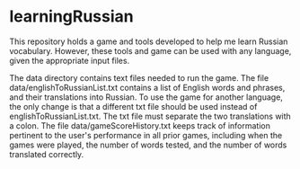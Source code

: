 # learningRussian
This repository holds a game and tools developed to help me learn Russian vocabulary.  However, these tools 
and game can be used with any language, given the appropriate input files.

The data directory contains text files needed to run the game.  The file data/englishToRussianList.txt
contains a list of English words and phrases, and their translations into Russian.  To use the game
for another language, the only change is that a different txt file should be used instead of
englishToRussianList.txt.  The txt file must separate the two translations with a colon.
The file data/gameScoreHistory.txt keeps track of information pertinent to the user's performance
in all prior games, including when the games were played, the number of words tested, and the
number of words translated correctly.


